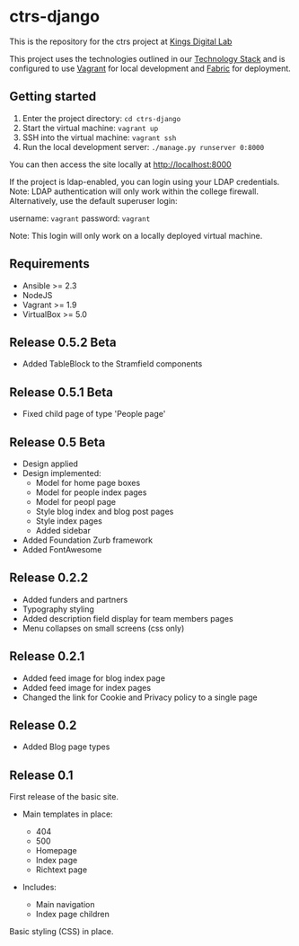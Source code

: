 # ctrs-django

This is the repository for the ctrs project at [Kings Digital Lab](https://kdl.kcl.ac.uk)

This project uses the technologies outlined in our [Technology Stack](https://stackshare.io/kings-digital-lab/django) and is configured to use [Vagrant](https://www.vagrantup.com/) for local development and [Fabric](http://www.fabfile.org/) for deployment.

## Getting started
1. Enter the project directory: `cd ctrs-django`
2. Start the virtual machine: `vagrant up`
3. SSH into the virtual machine: `vagrant ssh`
4. Run the local development server: `./manage.py runserver 0:8000`

You can then access the site locally at [http://localhost:8000](http://localhost:8000)

If the project is ldap-enabled, you can login using your LDAP credentials. Note: LDAP authentication will only work within the college firewall. Alternatively, use the default superuser login:

username: `vagrant`
password: `vagrant`

Note: This login will only work on a locally deployed virtual machine.

## Requirements
* Ansible >= 2.3
* NodeJS
* Vagrant >= 1.9
* VirtualBox >= 5.0

## Release 0.5.2 Beta
* Added TableBlock to the Stramfield components

## Release 0.5.1 Beta
* Fixed child page of type 'People page'

## Release 0.5 Beta
* Design applied
* Design implemented:
  * Model for home page boxes
  * Model for people index pages
  * Model for peopl page
  * Style blog index and blog post pages
  * Style index pages
  * Added sidebar
* Added Foundation Zurb framework
* Added FontAwesome

## Release 0.2.2

* Added funders and partners
* Typography styling
* Added description field display for team members pages
* Menu collapses on small screens (css only)

## Release 0.2.1

* Added feed image for blog index page
* Added feed image for index pages
* Changed the link for Cookie and Privacy policy to a single page

## Release 0.2

* Added Blog page types

## Release 0.1

First release of the basic site.

* Main templates in place:
    * 404
    * 500
    * Homepage
    * Index page
    * Richtext page

* Includes:
    * Main navigation
    * Index page children

Basic styling (CSS) in place.